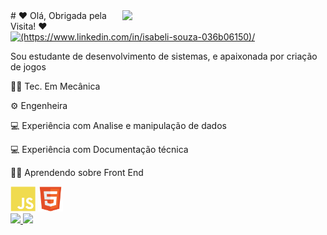 <img src = "transferir (1).gif" width = "325px" align = "right">
#  ❤ Olá, Obrigada pela Visita! ❤
<div id="emblemas">
  <a href = "https://www.linkedin.com/in/isabeli-souza-036b06150">
    <img src="https://img.shields.io/badge/LinkedIn-blue?style=for-the-badge&logo=linkedin&logoColor=white" alt=(https://www.linkedin.com/in/isabeli-souza-036b06150)/>
  </a>
 
Sou estudante de desenvolvimento de sistemas, e apaixonada por criação de jogos 













 👩‍🔧 Tec. Em Mecânica 

⚙️ Engenheira 

💻 Experiência com Analise e manipulação de dados

💻 Experiência com Documentação técnica 

👩‍💻 Aprendendo sobre Front End 

<div>
  <img src="https://raw.githubusercontent.com/devicons/devicon/master/icons/javascript/javascript-plain.svg" title="Java" alt="Java" width="40" height= "40"/>
  <img src="https://raw.githubusercontent.com/devicons/devicon/master/icons/html5/html5-original.svg" title="html" alt="html" width="40" height="40">
  
  <div>
  <a href="https://github.com/Is2b3l1Souza">
  <img height="180em" src="https://github-readme-stats.vercel.app/api?username=IsabeliSSantos &show_icons=true&theme=dark&include_all_commits=true&count_private=true"/>
  <img height="180em" src="https://github-readme-stats.vercel.app/api/top-langs/?username=IsabeliSSantos&layout=compact&langs_count=16&theme=dark"/>
